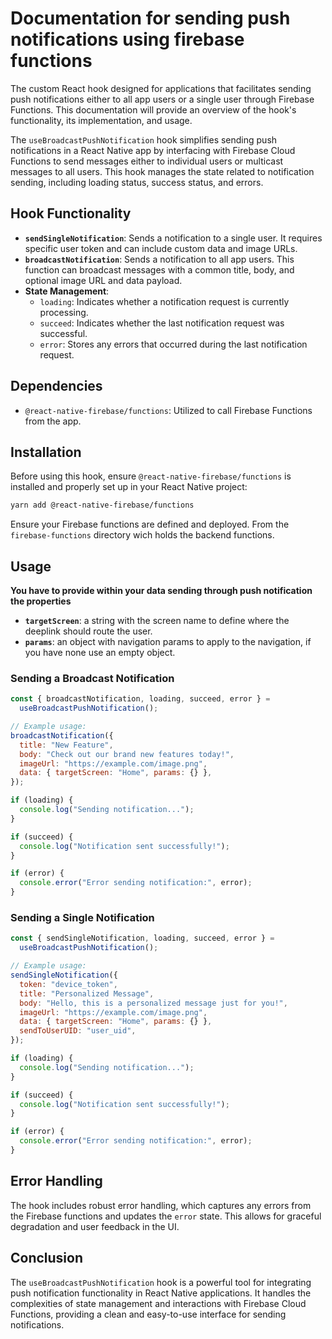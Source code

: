 # Documentation for sending push notifications using firebase functions

The custom React hook designed for applications that facilitates sending push notifications either to all app users or a single user through Firebase Functions. This documentation will provide an overview of the hook's functionality, its implementation, and usage.

The `useBroadcastPushNotification` hook simplifies sending push notifications in a React Native app by interfacing with Firebase Cloud Functions to send messages either to individual users or multicast messages to all users. This hook manages the state related to notification sending, including loading status, success status, and errors.

## Hook Functionality

- **`sendSingleNotification`**: Sends a notification to a single user. It requires specific user token and can include custom data and image URLs.
- **`broadcastNotification`**: Sends a notification to all app users. This function can broadcast messages with a common title, body, and optional image URL and data payload.
- **State Management**:
  - `loading`: Indicates whether a notification request is currently processing.
  - `succeed`: Indicates whether the last notification request was successful.
  - `error`: Stores any errors that occurred during the last notification request.

## Dependencies

- `@react-native-firebase/functions`: Utilized to call Firebase Functions from the app.

## Installation

Before using this hook, ensure `@react-native-firebase/functions` is installed and properly set up in your React Native project:

```bash
yarn add @react-native-firebase/functions
```

Ensure your Firebase functions are defined and deployed. From the `firebase-functions` directory wich holds the backend functions.

## Usage

**You have to provide within your data sending through push notification the properties**
- **`targetScreen`**: a string with the screen name to define where the deeplink should route the user.
- **`params`**: an object with navigation params to apply to the navigation, if you have none use an empty object.

### Sending a Broadcast Notification

```javascript
const { broadcastNotification, loading, succeed, error } =
  useBroadcastPushNotification();

// Example usage:
broadcastNotification({
  title: "New Feature",
  body: "Check out our brand new features today!",
  imageUrl: "https://example.com/image.png",
  data: { targetScreen: "Home", params: {} },
});

if (loading) {
  console.log("Sending notification...");
}

if (succeed) {
  console.log("Notification sent successfully!");
}

if (error) {
  console.error("Error sending notification:", error);
}
```

### Sending a Single Notification

```javascript
const { sendSingleNotification, loading, succeed, error } =
  useBroadcastPushNotification();

// Example usage:
sendSingleNotification({
  token: "device_token",
  title: "Personalized Message",
  body: "Hello, this is a personalized message just for you!",
  imageUrl: "https://example.com/image.png",
  data: { targetScreen: "Home", params: {} },
  sendToUserUID: "user_uid",
});

if (loading) {
  console.log("Sending notification...");
}

if (succeed) {
  console.log("Notification sent successfully!");
}

if (error) {
  console.error("Error sending notification:", error);
}
```

## Error Handling

The hook includes robust error handling, which captures any errors from the Firebase functions and updates the `error` state. This allows for graceful degradation and user feedback in the UI.

## Conclusion

The `useBroadcastPushNotification` hook is a powerful tool for integrating push notification functionality in React Native applications. It handles the complexities of state management and interactions with Firebase Cloud Functions, providing a clean and easy-to-use interface for sending notifications.
